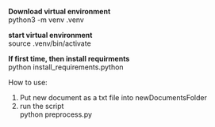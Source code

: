 **Download virtual environment**  
python3 -m venv .venv  

**start virtual environment**  
source .venv/bin/activate  

**If first time, then install requirments**  
python install_requirements.python  


How to use:  
1) Put new document as a txt file into newDocumentsFolder
2) run the script  
python preprocess.py